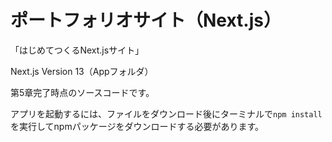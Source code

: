 # ポートフォリオサイト（Next.js）
「はじめてつくるNext.jsサイト」

Next.js Version 13（Appフォルダ）

第5章完了時点のソースコードです。

アプリを起動するには、ファイルをダウンロード後にターミナルで`npm install`を実行してnpmパッケージをダウンロードする必要があります。